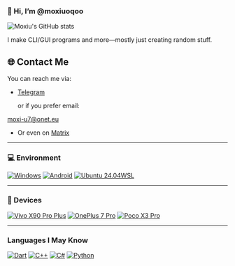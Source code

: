 ### 👋 Hi, I’m @moxiuoqoo

![Moxiu's GitHub stats](https://github-readme-stats.vercel.app/api?username=moxiuoqoo&show_icons=true)

I make CLI/GUI programs and more—mostly just creating random stuff.

## 🌐 Contact Me
You can reach me via:

- [Telegram](https://telegram.me/moxiu333)

  or if you prefer email:

moxi-u7@onet.eu

- Or even on [Matrix](https://matrix.to/#/@moxiu33:matrix.org)

---

### 💻 Environment
[![Windows](https://img.shields.io/badge/Windows-00A4EF?style=flat-square&logo=Windows&logoColor=FFFFFF)](https://www.microsoft.com/windows11)
[![Android](https://img.shields.io/badge/Android-3DDC84?style=flat-square&logo=android&logoColor=FFFFFF)](https://www.android.com/android-11/)
[![Ubuntu 24.04WSL](https://img.shields.io/badge/Ubuntu%2024.04WSL-5E4B77?style=flat-square&logo=ubuntu&logoColor=ffffff)](https://ubuntu.com/wsl)

---

### 📱 Devices
[![Vivo X90 Pro Plus](https://img.shields.io/badge/Vivo%20X90%20Pro%20Plus-000000?style=flat-square&logo=vivo&logoColor=ffffff)](https://www.vivo.com/en/products/vivo-x90-pro-plus)
[![OnePlus 7 Pro](https://img.shields.io/badge/OnePlus%207%20Pro-FF0000?style=flat-square&logo=oneplus&logoColor=ffffff)](https://www.oneplus.com/oneplus-7-pro)
[![Poco X3 Pro](https://img.shields.io/badge/Poco%20X3%20Pro-0065F2?style=flat-square&logo=xiaomi&logoColor=FFFFFF)](https://www.mi.com/global/poco-x3-pro)

---

### Languages I May Know
[![Dart](https://img.shields.io/badge/Dart-0175C2?style=flat-square&logo=dart&logoColor=ffffff)](https://dart.dev)
[![C++](https://img.shields.io/badge/C%2B%2B-00599C?style=flat-square&logo=c%2B%2B&logoColor=ffffff)](https://isocpp.org)
[![C#](https://img.shields.io/badge/C%23-239120?style=flat-square&logo=c-sharp&logoColor=ffffff)](https://learn.microsoft.com/en-us/dotnet/csharp/)
[![Python](https://img.shields.io/badge/Python-3776AB?style=flat-square&logo=python&logoColor=ffffff)](https://www.python.org)

